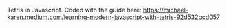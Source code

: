 Tetris in Javascript.
Coded with the guide here: https://michael-karen.medium.com/learning-modern-javascript-with-tetris-92d532bcd057